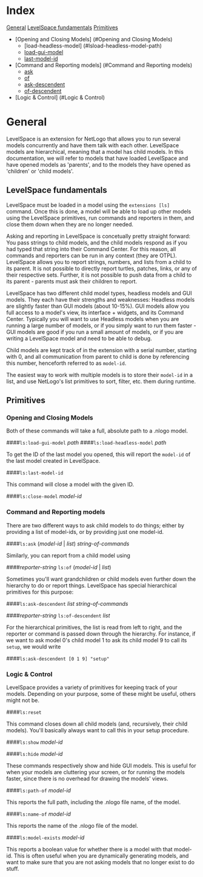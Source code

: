 # Index
[General](#general)
[LevelSpace fundamentals](#levelspace-fundamentals)
[Primitives](#primitives)
- [Opening and Closing Models] (#Opening and Closing Models)
    - [load-headless-model] (#lsload-headless-model-path)
    - [load-gui-model](#lsload-gui-model-path)
    - [last-model-id](#last-model-id)
- [Command and Reporting models] (#Command and Reporting models)
    - [ask](#lsask-model-id--list-string-of-commands)
    - [of](#reporter-string-lsof-model-id--list)
    - [ask-descendent](#lsask-descendent-list-string-of-commands)
    - [of-descendent](#reporter-string-lsof-descendent-list)
- [Logic & Control] (#Logic & Control)

# General

LevelSpace is an extension for NetLogo that allows you to run several models concurrently and have them talk with each other. LevelSpace models are hierarchical, meaning that a model has child models. In this documentation, we will refer to models that have loaded LevelSpace and have opened models as 'parents', and to the models they have opened as 'children' or 'child models'.

## LevelSpace fundamentals

LevelSpace must be loaded in a model using the ```extensions [ls]``` command. Once this is done, a model will be able to load up other models using the LevelSpace primitives, run commands and reporters in them, and close them down when they are no longer needed.

Asking and reporting in LevelSpace is concetually pretty straight forward: You pass strings to child models, and the child models respond as if you had typed that string into their Command Center. For this reason, all commands and reporters can be run in any context (they are OTPL). LevelSpace allows you to report strings, numbers, and lists from a child to its parent. It is not possible to directly report turtles, patches, links, or any of their respective sets. Further, it is not possible to push data from a child to its parent - parents must ask their children to report.

LevelSpace has two different child model types, headless models and GUI models. They each have their strengths and weaknesses: Headless models are slightly faster than GUI models (about 10-15%). GUI models allow you full access to a model's view, its interface + widgets, and its Command Center. Typically you will want to use Headless models when you are running a large number of models, or if you simply want to run them faster - GUI models are good if you run a small amount of models, or if you are writing a LevelSpace model and need to be able to debug.

Child models are kept track of in the extension with a serial number, starting with 0, and all communication from parent to child is done by referencing this number, henceforth referred to as ```model-id```. 

The easiest way to work with multiple models is to store their ```model-id``` in a list, and use NetLogo's list primitives to sort, filter, etc. them during runtime.

## Primitives
### Opening and Closing Models

Both of these commands will take a full, absolute path to a .nlogo model.

####`ls:load-gui-model` _path_
####`ls:load-headless-model` _path_

To get the ID of the last model you opened, this will report the ```model-id``` of the last model created in LevelSpace.

####`ls:last-model-id`

This command will close a model with the given ID.

####`ls:close-model` _model-id_

### Command and Reporting models

There are two different ways to ask child models to do things; either by providing a list of model-ids, or by providing just one model-id.

####`ls:ask` (_model-id_ | _list_) _string-of-commands_

Similarly, you can report from a child model using 

####_reporter-string_ `ls:of` (_model-id_ | _list_)

Sometimes you'll want grandchildren or child models even further down the hierarchy to do or report things. LevelSpace has special hierarchical primitives for this purpose:

####`ls:ask-descendent` _list_ _string-of-commands_

####_reporter-string_ `ls:of-descendent` _list_

For the hierarchical primitives, the list is read from left to right, and the reporter or command is passed down through the hierarchy. For instance, if we want to ask model 0's child model 1 to ask its child model 9 to call its `setup`, we would write

####`ls:ask-descendent [0 1 9] "setup"`

### Logic & Control
LevelSpace provides a variety of primitives for keeping track of your models. Depending on your purpose, some of these might be useful, others might not be.

####`ls:reset`

This command closes down all child models (and, recursively, their child models). You'll basically always want to call this in your setup procedure.

####`ls:show` _model-id_

####`ls:hide` _model-id_

These commands respectively show and hide GUI models. This is useful for when your models are cluttering your screen, or for running the models faster, since there is no overhead for drawing the models' views.

####`ls:path-of` _model-id_

This reports the full path, including the .nlogo file name, of the model.

####`ls:name-of` _model-id_

This reports the name of the .nlogo file of the model.

####`ls:model-exists` _model-id_

This reports a boolean value for whether there is a model with that model-id. This is often useful when you are dynamically generating models, and want to make sure that you are not asking models that no longer exist to do stuff.
